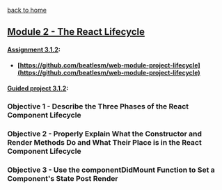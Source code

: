 [back to home](https://github.com/beatlesm/)

## [Module 2 - The React Lifecycle](https://github.com/beatlesm/web/tree/main/3.1/Module312)

#### [Assignment 3.1.2](https://github.com/beatlesm/web/tree/main/3.1/Module311/Assignment312):

-   **[https://github.com/beatlesm/web-module-project-lifecycle](https://github.com/beatlesm/web-module-project-lifecycle)**
   
#### [Guided project 3.1.2](https://github.com/beatlesm/web/tree/main/3.1/Module312/guided312):


### Objective 1 - Describe the Three Phases of the React Component Lifecycle

### Objective 2 - Properly Explain What the Constructor and Render Methods Do and What Their Place is in the React Component Lifecycle

### Objective 3 - Use the componentDidMount Function to Set a Component's State Post Render
